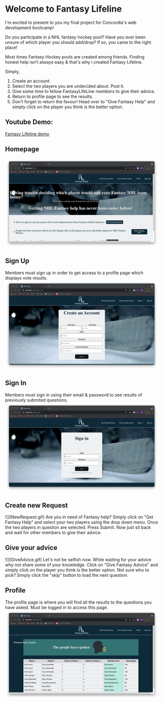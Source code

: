 <h1>Welcome to Fantasy Lifeline</h1>

I'm excited to present to you my final project for Concordia's web development bootcamp!

Do you participate in a NHL fantasy hockey pool? Have you ever been unsure of which player you should add/drop? If so, you came to the right place!

Most times Fantasy Hockey pools are created among friends. Finding honest help isn't always easy & that's why i created Fantasy Lifeline.

Simply,

1. Create an account.
2. Select the two players you are undecided about. Post it.
3. Give some time to fellow FantasyLifeLine members to give their advice.
4. Return to profile page to see the results.
5. Don't forget to return the favour! Head over to "Give Fantasy Help" and simply click on the player you think is the better option.
<h2>Youtube Demo:</h2>
<a href="https://www.youtube.com/watch?v=RULiBI3lWzI">Fantasy Lifeline demo</a>

<h2> Homepage </h2>
<img src="client/public/Images/Homepage.png"></img>

<h2> Sign Up </h2>
Members must sign up in order to get access to a profile page which displays vote results. 
<img src="client/public/Images/Sign In Page.png"></img>
<h2> Sign In </h2>
Members must sign in using their email & password to see results of previously submited questions.
<img src="client/public/Images/Sign-in.png"></img>
<h2> Create new Request </h2>
![](NewRequest.gif)
Are you in need of Fantasy help? Simply click on "Get Fantasy Help" and select your two players using the drop down menu. Once the two players in question are selected. Press Submit. Now just sit back and wait for other members to give their advice.

<h2> Give your advice </h2>
![](GiveAdvice.gif)
Let's not be selfish now. While waiting for your advice why not share some of your knowledge. Click on "Give Fantasy Advice" and simply click on the player you think is the better option. Not sure who to pick? Simply click the "skip" button to load the next question.

<h2> Profile </h2>
The profile page is where you will find all the results to the questions you have asked. Must be logged in to access this page.

<img src="client/public/Images/ProfilePage.png">
